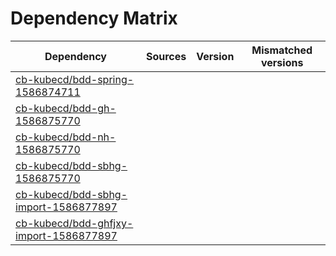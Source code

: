 # Dependency Matrix

Dependency | Sources | Version | Mismatched versions
---------- | ------- | ------- | -------------------
[cb-kubecd/bdd-spring-1586874711](https://github.com/cb-kubecd/bdd-spring-1586874711.git) |  | []() | 
[cb-kubecd/bdd-gh-1586875770](https://github.com/cb-kubecd/bdd-gh-1586875770.git) |  | []() | 
[cb-kubecd/bdd-nh-1586875770](https://github.com/cb-kubecd/bdd-nh-1586875770.git) |  | []() | 
[cb-kubecd/bdd-sbhg-1586875770](https://github.com/cb-kubecd/bdd-sbhg-1586875770.git) |  | []() | 
[cb-kubecd/bdd-sbhg-import-1586877897](https://github.com/cb-kubecd/bdd-sbhg-import-1586877897.git) |  | []() | 
[cb-kubecd/bdd-ghfjxy-import-1586877897](https://github.com/cb-kubecd/bdd-ghfjxy-import-1586877897.git) |  | []() | 
